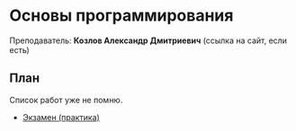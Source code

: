 # Основы программирования

Преподаватель: **Козлов Александр Дмитриевич** (ссылка на сайт, если есть)

## План

Список работ уже не помню.

* [Экзамен (практика)](https://github.com/bestK1ngArthur/IU5/tree/master/Term%201/Basics%20of%20programming/Exam)
